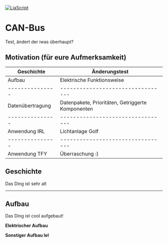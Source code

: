 <!--

author:   Bastian Zötzl
email:    bastian.zoetzl@outlook.com

version:  0.0.4
language: de
narrator: Deutsch Female

import:  https://raw.githubusercontent.com/liascript-templates/plantUML/master/README.md
         https://github.com/LiaTemplates/AVR8js/main/README.md


icon: https://upload.wikimedia.org/wikipedia/commons/d/de/Logo_TU_Bergakademie_Freiberg.svg

-->

[![LiaScript](https://raw.githubusercontent.com/LiaScript/LiaScript/master/badges/course.svg)](https://liascript.github.io/course/?https://github.com/Voetzl/CAN-Bus/blob/main/README.md)

# CAN-Bus

Test, ändert der iwas überhaupt?

## Motivation (für eure Aufmerksamkeit)


| Geschichte      | Änderungstest                     |
| --------------- | --------------------------------- |
| Aufbau          | Elektrische Funktionsweise        |
| --------------- | --------------------------------- |
| Datenübertragung | Datenpakete, Prioritäten, Getriggerte Komponenten|
| --------------- | --------------------------------- |
| Anwendung IRL   | Lichtanlage Golf                  |
| --------------- | --------------------------------- |
| Anwendung TFY   | Überraschung :)                   |




## Geschichte

Das Ding ist sehr alt

---

## Aufbau

Das Ding ist cool aufgebaut!


**Elektrischer Aufbau**

**Sonstiger Aufbau lel**

